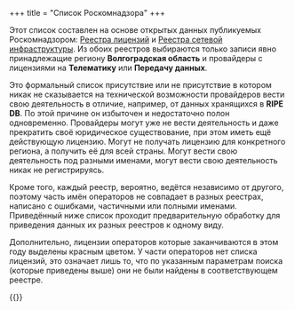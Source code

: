 +++
title = "Список Роскомнадзора"
+++

Этот список составлен на основе открытых данных публикуемых Роскомнадзором: [Реестра лицензий](https://rkn.gov.ru/opendata/7705846236-LicComm/) и [Реестра сетевой инфраструктуры](https://rkn.gov.ru/opendata/7705846236-communicationInfrastructureRF/). Из обоих реестров выбираются только записи явно принадлежащие региону **Волгоградская область** и провайдеры с лицензиями на **Телематику** или **Передачу данных**.

Это формальный список присутствие или не присутствие в котором никак не сказывается на технической возможности провайдеров вести свою деятельность в отличие, например, от данных хранящихся в **RIPE DB**. По этой причине он избыточен и недостаточно полон одновременно. Провайдеры могут уже не вести деятельность и даже прекратить своё юридическое существование, при этом иметь ещё действующую лицензию. Могут не получать лицензию для конкретного региона, а получить её для всей страны. Могут вести свою деятельность под разными именами, могут вести свою деятельность никак не регистрируясь.

Кроме того, каждый реестр, вероятно, ведётся независимо от другого, поэтому часть имён операторов не совпадает в разных реестрах, написано с ошибками, частичными или полными именами. Приведённый ниже список проходит предварительную обработку для приведения данных их разных реестров к одному виду.

Дополнительно, лицензии операторов которые заканчиваются в этом году выделены красным цветом. У части операторов нет списка лицензий, это означает лишь то, что по указанным параметрам поиска (которые приведены выше) они не были найдены в соответствующем реестре.

{{<readfile file="/content/dir/rkn/volgograd-isp.md" markdown="true">}}
